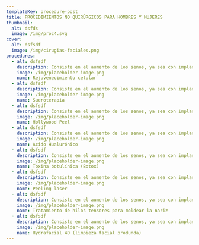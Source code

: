 ```yaml
---
templateKey: procedure-post
title: PROCEDIMIENTOS NO QUIRÚRGICOS PARA HOMBRES Y MUJERES
thumbnail:
  alt: dsfds
  image: /img/proc4.svg
cover:
  alt: dsfsdf
  image: /img/cirugias-faciales.png
procedures:
  - alt: dsfsdf
    description: Consiste en el aumento de los senos, ya sea con implantes mamarios o con grasa del propio cuerpo del paciente según sea el caso y las necesidades de cada uno.  utilizamos  implantes de última tecnología y escogemos la mejor técnica según el tipo de senos, proporcionando así, resultados naturales y hermosos.
    image: /img/placeholder-image.png
    name: Rejuvenecimiento celular
  - alt: dsfsdf
    description: Consiste en el aumento de los senos, ya sea con implantes mamarios o con grasa del propio cuerpo del paciente según sea el caso y las necesidades de cada uno.  utilizamos  implantes de última tecnología y escogemos la mejor técnica según el tipo de senos, proporcionando así, resultados naturales y hermosos.
    image: /img/placeholder-image.png
    name: Sueroterapia
  - alt: dsfsdf
    description: Consiste en el aumento de los senos, ya sea con implantes mamarios o con grasa del propio cuerpo del paciente según sea el caso y las necesidades de cada uno.  utilizamos  implantes de última tecnología y escogemos la mejor técnica según el tipo de senos, proporcionando así, resultados naturales y hermosos.
    image: /img/placeholder-image.png
    name: Hollywood Peel
  - alt: dsfsdf
    description: Consiste en el aumento de los senos, ya sea con implantes mamarios o con grasa del propio cuerpo del paciente según sea el caso y las necesidades de cada uno.  utilizamos  implantes de última tecnología y escogemos la mejor técnica según el tipo de senos, proporcionando así, resultados naturales y hermosos.
    image: /img/placeholder-image.png
    name: Ácido Hualurónico
  - alt: dsfsdf
    description: Consiste en el aumento de los senos, ya sea con implantes mamarios o con grasa del propio cuerpo del paciente según sea el caso y las necesidades de cada uno.  utilizamos  implantes de última tecnología y escogemos la mejor técnica según el tipo de senos, proporcionando así, resultados naturales y hermosos.
    image: /img/placeholder-image.png
    name: Toxina botulínica (Botox)
  - alt: dsfsdf
    description: Consiste en el aumento de los senos, ya sea con implantes mamarios o con grasa del propio cuerpo del paciente según sea el caso y las necesidades de cada uno.  utilizamos  implantes de última tecnología y escogemos la mejor técnica según el tipo de senos, proporcionando así, resultados naturales y hermosos.
    image: /img/placeholder-image.png
    name: Peeling laser
  - alt: dsfsdf
    description: Consiste en el aumento de los senos, ya sea con implantes mamarios o con grasa del propio cuerpo del paciente según sea el caso y las necesidades de cada uno.  utilizamos  implantes de última tecnología y escogemos la mejor técnica según el tipo de senos, proporcionando así, resultados naturales y hermosos.
    image: /img/placeholder-image.png
    name: Tratamiento de hilos tensores para moldear la nariz
  - alt: dsfsdf
    description: Consiste en el aumento de los senos, ya sea con implantes mamarios o con grasa del propio cuerpo del paciente según sea el caso y las necesidades de cada uno.  utilizamos  implantes de última tecnología y escogemos la mejor técnica según el tipo de senos, proporcionando así, resultados naturales y hermosos.
    image: /img/placeholder-image.png
    name: Hydrafacial 4D (limpieza facial produnda)
---
```


